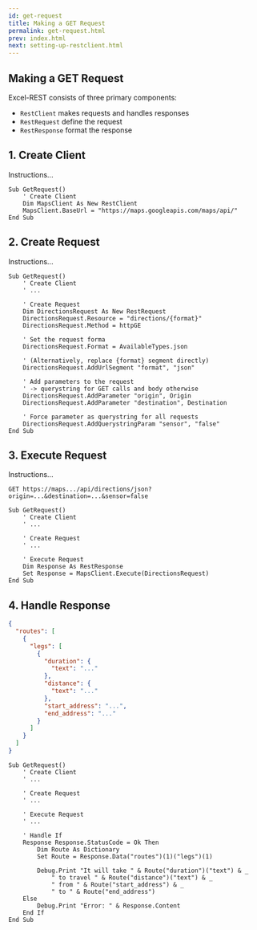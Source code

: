 ```yaml
---
id: get-request
title: Making a GET Request
permalink: get-request.html
prev: index.html
next: setting-up-restclient.html
---
```

<section class="docs-single">

# Making a GET Request

Excel-REST consists of three primary components: 

- `RestClient` makes requests and handles responses
- `RestRequest` define the request
- `RestResponse` format the response

</section>

<section class="docs-split">
  <div class="instructions">

## 1. Create Client

Instructions...
  </div>
  <div class="code">

```VB.net
Sub GetRequest()
    ' Create Client
    Dim MapsClient As New RestClient
    MapsClient.BaseUrl = "https://maps.googleapis.com/maps/api/"
End Sub
```
  </div>
</section>

<section class="docs-split">
  <div class="instructions">

## 2. Create Request

Instructions...
  </div>
  <div class="code">

```VB.net
Sub GetRequest()
    ' Create Client
    ' ...

    ' Create Request
    Dim DirectionsRequest As New RestRequest
    DirectionsRequest.Resource = "directions/{format}"
    DirectionsRequest.Method = httpGE

    ' Set the request forma
    DirectionsRequest.Format = AvailableTypes.json

    ' (Alternatively, replace {format} segment directly)
    DirectionsRequest.AddUrlSegment "format", "json"

    ' Add parameters to the request 
    ' -> querystring for GET calls and body otherwise
    DirectionsRequest.AddParameter "origin", Origin
    DirectionsRequest.AddParameter "destination", Destination

    ' Force parameter as querystring for all requests
    DirectionsRequest.AddQuerystringParam "sensor", "false"
End Sub
```
  </div>
</section>

<section class="docs-split">
  <div class="instructions">

## 3. Execute Request

Instructions...

`GET https://maps.../api/directions/json?origin=...&destination=...&sensor=false`
  </div>
  <div class="code">

```VB.net
Sub GetRequest()
    ' Create Client
    ' ...

    ' Create Request
    ' ...

    ' Execute Request
    Dim Response As RestResponse
    Set Response = MapsClient.Execute(DirectionsRequest)
End Sub
```
  </div>
</section>
<section class="docs-split">
  <div class="instructions">

## 4. Handle Response

```json
{
  "routes": [
    {
      "legs": [
        {
          "duration": {
            "text": "..."
          },
          "distance": {
            "text": "..."
          },
          "start_address": "...",
          "end_address": "..."
        }
      ]
    }
  ]
}
```
  </div>
  <div class="code">

```VB.net
Sub GetRequest()
    ' Create Client
    ' ...

    ' Create Request
    ' ...

    ' Execute Request
    ' ...

    ' Handle If
    Response Response.StatusCode = Ok Then
        Dim Route As Dictionary
        Set Route = Response.Data("routes")(1)("legs")(1)

        Debug.Print "It will take " & Route("duration")("text") & _
            " to travel " & Route("distance")("text") & _
            " from " & Route("start_address") & _
            " to " & Route("end_address")
    Else
        Debug.Print "Error: " & Response.Content
    End If
End Sub
```
  </div>
</section>